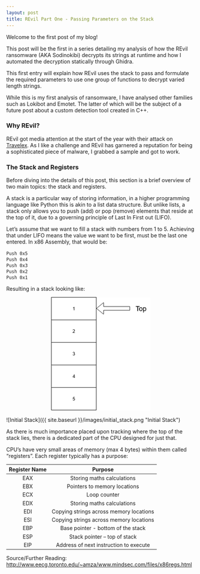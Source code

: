 ```yaml
---
layout: post
title: REvil Part One - Passing Parameters on the Stack
---
```


Welcome to the first post of my blog! 

This post will be the first in a series detailing my analysis of how the REvil ransomware (AKA Sodinokibi) decrypts its strings at runtime and how I automated the decryption statically through Ghidra.

This first entry will explain how REvil uses the stack to pass and formulate the required parameters to use one group of functions to decrypt varied length strings. 

While this is my first analysis of ransomware, I have analysed other families such as Lokibot and Emotet. The latter of which will be the subject of a future post about a custom detection tool created in C++.

### Why REvil?
REvil got media attention at the start of the year with their attack on [Travelex](https://www.trendmicro.com/vinfo/us/security/news/cybercrime-and-digital-threats/sodinokibi-ransomware-increases-yearend-activity-targets-airport-and-other-businesses). As I like a challenge and REvil has garnered a reputation for being a sophisticated piece of malware, I grabbed a sample and got to work.

### The Stack and Registers
Before diving into the details of this post, this section is a brief overview of two main topics: the stack and registers.

A stack is a particular way of storing information, in a higher programming language like Python this is akin to a list data structure. But unlike lists, a stack only allows you to push (add) or pop (remove) elements that reside at the top of it, due to a governing principle of Last In First out (LIFO).

Let’s assume that we want to fill a stack with numbers from 1 to 5.  Achieving that under LIFO means the value we want to be first, must be the last one entered. In x86 Assembly, that would be: 

```assembly
Push 0x5
Push 0x4
Push 0x3
Push 0x2
Push 0x1
```
Resulting in a stack looking like:
<p align="center">
  <img src="/images/initial_stack.png"/>
</p>
![Initial Stack]({{ site.baseurl }}/images/initial_stack.png "Initial Stack")

As there is much importance placed upon tracking where the top of the stack lies, there is a dedicated part of the CPU designed for just that.

CPU’s have very small areas of memory (max 4 bytes) within them called “registers”. Each register typically has a purpose:

| Register Name  | Purpose  |
|:-:|:-:|
| EAX  | Storing maths calculations  |
| EBX  | Pointers to memory locations  |
| ECX  | Loop counter  |
| EDX  | Storing maths calculations  |
| EDI  | Copying strings across memory locations  |
| ESI  | Copying strings across memory locations |
| EBP  | Base pointer - bottom of the stack |
| ESP  | Stack pointer – top of stack  |
| EIP  | Address of next instruction to execute  |
Source/Further Reading: http://www.eecg.toronto.edu/~amza/www.mindsec.com/files/x86regs.html




